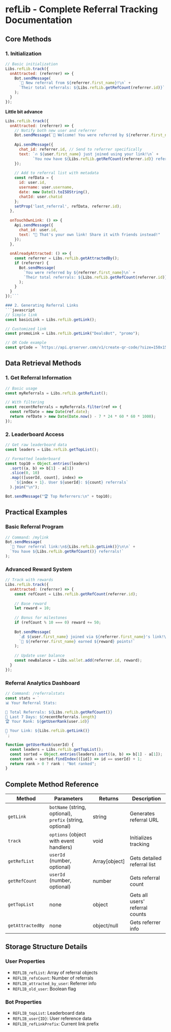 
# refLib - Complete Referral Tracking Documentation

## Core Methods

### 1. Initialization
```javascript
// Basic initialization
Libs.refLib.track({
  onAttracted: (referrer) => {
    Bot.sendMessage(
      `🎉 New referral from ${referrer.first_name}!\n` +
      `Their total referrals: ${Libs.refLib.getRefCount(referrer.id)}`
    );
  }
});
```

**Little bit advance**
```js
Libs.refLib.track({
  onAttracted: (referrer) => {
    // Notify both new user and referrer
    Bot.sendMessage(`🎉 Welcome! You were referred by ${referrer.first_name}`);
    
    Api.sendMessage({
      chat_id: referrer.id, // Send to referrer specifically
      text: `🔥 ${user.first_name} just joined using your link!\n` +
            `You now have ${Libs.refLib.getRefCount(referrer.id)} referrals!`
    });
    
    // Add to referral list with metadata
    const refData = {
      id: user.id,
      username: user.username,
      date: new Date().toISOString(),
      chatId: user.chatid
    };
    setProp('last_referral', refData, referrer.id);
  },
  
  onTouchOwnLink: () => {
    Api.sendMessage({
      chat_id: user.id,
      text: "🔄 That's your own link! Share it with friends instead!"
    });
  },
  
  onAlreadyAttracted: () => {
    const referrer = Libs.refLib.getAttractedBy();
    if (referrer) {
      Bot.sendMessage(
        `You were referred by ${referrer.first_name}\n` +
        `Their total referrals: ${Libs.refLib.getRefCount(referrer.id)}`
      );
    }
  }
});```

### 2. Generating Referral Links
```javascript
// Simple link
const basicLink = Libs.refLib.getLink();

// Customized link
const promoLink = Libs.refLib.getLink("DealsBot", "promo");

// QR Code example
const qrCode = `https://api.qrserver.com/v1/create-qr-code/?size=150x150&data=${encodeURIComponent(promoLink)}`;
```

## Data Retrieval Methods

### 1. Get Referral Information
```javascript
// Basic usage
const myReferrals = Libs.refLib.getRefList();

// With filtering
const recentReferrals = myReferrals.filter(ref => {
  const refDate = new Date(ref.date);
  return refDate > new Date(Date.now() - 7 * 24 * 60 * 60 * 1000);
});
```

### 2. Leaderboard Access
```javascript
// Get raw leaderboard data
const leaders = Libs.refLib.getTopList();

// Formatted leaderboard
const top10 = Object.entries(leaders)
  .sort((a, b) => b[1] - a[1])
  .slice(0, 10)
  .map(([userId, count], index) => 
    `${index + 1}. User ${userId}: ${count} referrals`
  ).join("\n");

Bot.sendMessage("🏆 Top Referrers:\n" + top10);
```

## Practical Examples

### Basic Referral Program
```javascript
// Command: /mylink
Bot.sendMessage(
  `🔗 Your referral link:\n${Libs.refLib.getLink()}\n\n` +
  `You have ${Libs.refLib.getRefCount()} referrals!`
);
```

### Advanced Reward System
```javascript
// Track with rewards
Libs.refLib.track({
  onAttracted: (referrer) => {
    const refCount = Libs.refLib.getRefCount(referrer.id);
    
    // Base reward
    let reward = 10;
    
    // Bonus for milestones
    if (refCount % 10 === 0) reward += 50;
    
    Bot.sendMessage(
      `💰 ${user.first_name} joined via ${referrer.first_name}'s link!\n` +
      `🎁 ${referrer.first_name} earned ${reward} points!`
    );
    
    // Update user balance
    const newBalance = Libs.wallet.add(referrer.id, reward);
  }
});
```

### Referral Analytics Dashboard
```javascript
// Command: /referralstats
const stats = `
📊 Your Referral Stats:

👥 Total Referrals: ${Libs.refLib.getRefCount()}
📅 Last 7 Days: ${recentReferrals.length}
🏆 Your Rank: ${getUserRank(user.id)}

🔗 Your Link: ${Libs.refLib.getLink()}
`;

function getUserRank(userId) {
  const leaders = Libs.refLib.getTopList();
  const sorted = Object.entries(leaders).sort((a, b) => b[1] - a[1]);
  const rank = sorted.findIndex(([id]) => id == userId) + 1;
  return rank > 0 ? rank : "Not ranked";
}
```

## Complete Method Reference

| Method | Parameters | Returns | Description |
|--------|------------|---------|-------------|
| `getLink` | `botName` (string, optional), `prefix` (string, optional) | string | Generates referral URL |
| `track` | `options` (object with event handlers) | void | Initializes tracking |
| `getRefList` | `userId` (number, optional) | Array[object] | Gets detailed referral list |
| `getRefCount` | `userId` (number, optional) | number | Gets referral count |
| `getTopList` | none | object | Gets all users' referral counts |
| `getAttractedBy` | none | object/null | Gets referrer info |

## Storage Structure Details

### User Properties
- `REFLIB_refList`: Array of referral objects
- `REFLIB_refsCount`: Number of referrals
- `REFLIB_attracted_by_user`: Referrer info
- `REFLIB_old_user`: Boolean flag

### Bot Properties
- `REFLIB_topList`: Leaderboard data
- `REFLIB_user{ID}`: User reference data
- `REFLIB_refLinkPrefix`: Current link prefix

